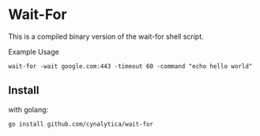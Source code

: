 # Wait-For

This is a compiled binary version of the wait-for shell script.

Example Usage

```shell
wait-for -wait google.com:443 -timeout 60 -command "echo hello world"
```
## Install
with golang: 
```shell
go install github.com/cynalytica/wait-for
```